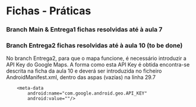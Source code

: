 # Fichas - Práticas

### Branch Main & Entrega1 fichas resolvidas até à aula 7
### Branch Entrega2 fichas resolvidas até à aula 10 (to be done)

No branch Entrega2, para que o mapa funcione, é necessário introduzir a API Key do Google Maps.
A forma como esta API Key é obtida encontra-se descrita na ficha da aula 10 e deverá ser introduzida
no ficheiro AndroidManifest.xml, dentro das aspas (vazías) na linha 29.7

```
    <meta-data
        android:name="com.google.android.geo.API_KEY"
        android:value=""/>
```